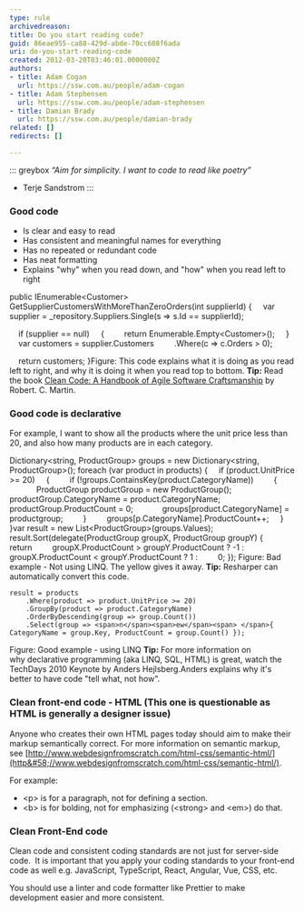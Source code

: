 ```yaml
---
type: rule
archivedreason: 
title: Do you start reading code?
guid: 86eae955-ca88-429d-abde-70cc608f6ada
uri: do-you-start-reading-code
created: 2012-03-20T03:46:01.0000000Z
authors:
- title: Adam Cogan
  url: https://ssw.com.au/people/adam-cogan
- title: Adam Stephensen
  url: https://ssw.com.au/people/adam-stephensen
- title: Damian Brady
  url: https://ssw.com.au/people/damian-brady
related: []
redirects: []

---
```


::: greybox
*“Aim for simplicity. I want to code to read like poetry”*
 - Terje Sandstrom
:::


<!--endintro-->

### Good code


* Is clear and easy to read
* Has consistent and meaningful names for everything
* Has no repeated or redundant code
* Has neat formatting
* Explains "why" when you read down, and "how" when you read left to right

public IEnumerable&lt;Customer&gt; GetSupplierCustomersWithMoreThanZeroOrders(int supplierId)
{
    var supplier = \_repository.Suppliers.Single(s =&gt; s.Id == supplierId);

    if (supplier == null)
    {
        return Enumerable.Empty&lt;Customer&gt;();
    }
    var customers = supplier.Customers
        .Where(c =&gt; c.Orders &gt; 0);

    return customers;
}Figure: This code explains what it is doing as you read left to right, and why it is doing it when you read top to bottom.
**Tip:** Read the book [Clean Code: A Handbook of Agile Software Craftsmanship](http&#58;//www.google.com.hk/url?sa=t&amp;rct=j&amp;q=clean+code+download&amp;source=web&amp;cd=2&amp;ved=0CDgQFjAB&amp;url=http&#58;//www.e-reading.org.ua/bookreader.php/134601/Clean_Code_-_A_Handbook_of_Agile_Software_Craftsmanship.html&amp;ei=2jRoT8yfM_LSiAKK9piWBw&amp;usg=AFQjCNEGQx__eAf7t0yM_dYGtaaxJ6TqJA) by Robert. C. Martin.

### Good code is declarative


For example, I want to show all the products where the unit price less than 20, and also how many products are in each category.

Dictionary&lt;string, ProductGroup&gt; groups = new Dictionary&lt;string, ProductGroup&gt;();
foreach (var product in products)
{
    if (product.UnitPrice &gt;= 20)
    {
        if (!groups.ContainsKey(product.CategoryName))
        {
            ProductGroup productGroup = new ProductGroup();
            productGroup.CategoryName = product.CategoryName;
            productGroup.ProductCount = 0;
            groups[product.CategoryName] = productgroup;
        }
        groups[p.CategoryName].ProductCount++;
    }
}var result = new List&lt;ProductGroup&gt;(groups.Values);
result.Sort(delegate(ProductGroup groupX, ProductGroup groupY)
{
    return
        groupX.ProductCount &gt; groupY.ProductCount ? -1 :
        groupX.ProductCount &lt; groupY.ProductCount ? 1 :
        0;
});
Figure: Bad example - Not using LINQ. The yellow gives it away.
**Tip:** Resharper can automatically convert this code.


```
result = products
    .Where(product => product.UnitPrice >= 20)
    .GroupBy(product => product.CategoryName)
    .OrderByDescending(group => group.Count())
    .Select(group => <span>n</span><span>ew</span><span> </span>{ CategoryName = group.Key, ProductCount = group.Count() });
```

Figure: Good example - using LINQ
**Tip:** For more information on why declarative programming (aka LINQ, SQL, HTML) is great, watch the TechDays 2010 Keynote by Anders Hejlsberg.Anders explains why it's better to have code "tell what, not how".

### Clean front-end code - HTML (This one is questionable as HTML is generally a designer issue)


Anyone who creates their own HTML pages today should aim to make their markup semantically correct. For more information on semantic markup, see [http://www.webdesignfromscratch.com/html-css/semantic-html/](http&#58;//www.webdesignfromscratch.com/html-css/semantic-html/).

For example:

* &lt;p&gt; is for a paragraph, not for defining a section.
* &lt;b&gt; is for bolding, not for emphasizing (&lt;strong&gt; and &lt;em&gt;) do that.


### Clean Front-End code




Clean code and consistent coding standards are not just for server-side code.  It is important that you apply your coding standards to your front-end code as well e.g. JavaScript, TypeScript, React, Angular, Vue, CSS, etc.

You should use a linter and code formatter like Prettier to make development easier and more consistent.
